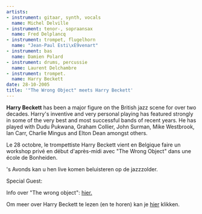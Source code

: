 ```yaml
---
artists:
- instrument: gitaar, synth, vocals
  name: Michel Delville
- instrument: tenor-, sopraansax
  name: Fred Delplancq
- instrument: trompet, flugelhorn
  name: "Jean-Paul Esti\xE9venart"
- instrument: bas
  name: Damien Polard
- instrument: drums, percussie
  name: Laurent Delchambre
- instrument: trompet.
  name: Harry Beckett
date: 28-10-2005
title: '"The Wrong Object" meets Harry Beckett'
---
```

**Harry Beckett** has been a major figure on the British jazz scene for over two decades. 
Harry's inventive and very personal playing has featured strongly in some of the very best 
and most successful bands of recent years. He has played with Dudu Pukwana, Graham Collier, John Surman, 
Mike Westbrook, Ian Carr, Charlie Mingus and Elton Dean amongst others. 

Le 28 octobre, le trompettiste Harry Beckett 
vient en Belgique faire un workshop privé en début d'après-midi avec "The Wrong Object" dans une école de Bonheiden. 

's Avonds kan u hen live komen beluisteren op de jazzzolder. 

Special Guest: 

Info over "The wrong object": [hier.](http://membres.lycos.fr/wrongobject/) 

Om meer over Harry Beckett te lezen (en te horen) kan je 
[hier](http://www.hwbeckett.pwp.blueyonder.co.uk/) klikken.